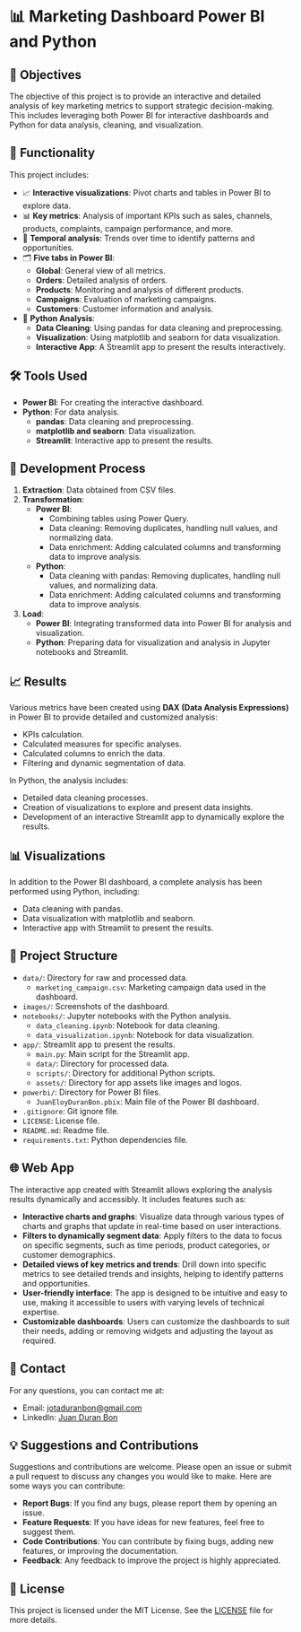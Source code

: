 # 📊 Marketing Dashboard Power BI and Python

## 📌 Objectives

The objective of this project is to provide an interactive and detailed analysis of key marketing metrics to support strategic decision-making. This includes leveraging both Power BI for interactive dashboards and Python for data analysis, cleaning, and visualization.

## 🚀 Functionality

This project includes:
- 📈 **Interactive visualizations**: Pivot charts and tables in Power BI to explore data.
- 📊 **Key metrics**: Analysis of important KPIs such as sales, channels, products, complaints, campaign performance, and more.
- 📅 **Temporal analysis**: Trends over time to identify patterns and opportunities.
- 🗂️ **Five tabs in Power BI**:
  - **Global**: General view of all metrics.
  - **Orders**: Detailed analysis of orders.
  - **Products**: Monitoring and analysis of different products.
  - **Campaigns**: Evaluation of marketing campaigns.
  - **Customers**: Customer information and analysis.
- 🐍 **Python Analysis**:
  - **Data Cleaning**: Using pandas for data cleaning and preprocessing.
  - **Visualization**: Using matplotlib and seaborn for data visualization.
  - **Interactive App**: A Streamlit app to present the results interactively.

## 🛠️ Tools Used

- **Power BI**: For creating the interactive dashboard.
- **Python**: For data analysis.
  - **pandas**: Data cleaning and preprocessing.
  - **matplotlib and seaborn**: Data visualization.
  - **Streamlit**: Interactive app to present the results.

## 🔄 Development Process

1. **Extraction**: Data obtained from CSV files.
2. **Transformation**:
   - **Power BI**:
     - Combining tables using Power Query.
     - Data cleaning: Removing duplicates, handling null values, and normalizing data.
     - Data enrichment: Adding calculated columns and transforming data to improve analysis.
   - **Python**:
     - Data cleaning with pandas: Removing duplicates, handling null values, and normalizing data.
     - Data enrichment: Adding calculated columns and transforming data to improve analysis.
3. **Load**:
   - **Power BI**: Integrating transformed data into Power BI for analysis and visualization.
   - **Python**: Preparing data for visualization and analysis in Jupyter notebooks and Streamlit.

## 📈 Results

Various metrics have been created using **DAX (Data Analysis Expressions)** in Power BI to provide detailed and customized analysis:
- KPIs calculation.
- Calculated measures for specific analyses.
- Calculated columns to enrich the data.
- Filtering and dynamic segmentation of data.

In Python, the analysis includes:
- Detailed data cleaning processes.
- Creation of visualizations to explore and present data insights.
- Development of an interactive Streamlit app to dynamically explore the results.

## 📊 Visualizations

In addition to the Power BI dashboard, a complete analysis has been performed using Python, including:
- Data cleaning with pandas.
- Data visualization with matplotlib and seaborn.
- Interactive app with Streamlit to present the results.

## 📂 Project Structure

- `data/`: Directory for raw and processed data.
  - `marketing_campaign.csv`: Marketing campaign data used in the dashboard.
- `images/`: Screenshots of the dashboard.
- `notebooks/`: Jupyter notebooks with the Python analysis.
  - `data_cleaning.ipynb`: Notebook for data cleaning.
  - `data_visualization.ipynb`: Notebook for data visualization.
- `app/`: Streamlit app to present the results.
  - `main.py`: Main script for the Streamlit app.
  - `data/`: Directory for processed data.
  - `scripts/`: Directory for additional Python scripts.
  - `assets/`: Directory for app assets like images and logos.
- `powerbi/`: Directory for Power BI files.
  - `JuanEloyDuranBon.pbix`: Main file of the Power BI dashboard.
- `.gitignore`: Git ignore file.
- `LICENSE`: License file.
- `README.md`: Readme file.
- `requirements.txt`: Python dependencies file.

## 🌐 Web App

The interactive app created with Streamlit allows exploring the analysis results dynamically and accessibly. It includes features such as:
- **Interactive charts and graphs**: Visualize data through various types of charts and graphs that update in real-time based on user interactions.
- **Filters to dynamically segment data**: Apply filters to the data to focus on specific segments, such as time periods, product categories, or customer demographics.
- **Detailed views of key metrics and trends**: Drill down into specific metrics to see detailed trends and insights, helping to identify patterns and opportunities.
- **User-friendly interface**: The app is designed to be intuitive and easy to use, making it accessible to users with varying levels of technical expertise.
- **Customizable dashboards**: Users can customize the dashboards to suit their needs, adding or removing widgets and adjusting the layout as required.

## 📧 Contact

For any questions, you can contact me at:
- Email: jotaduranbon@gmail.com
- LinkedIn: [Juan Duran Bon](https://www.linkedin.com/in/juan-duran-bon)

## 💡 Suggestions and Contributions

Suggestions and contributions are welcome. Please open an issue or submit a pull request to discuss any changes you would like to make. Here are some ways you can contribute:
- **Report Bugs**: If you find any bugs, please report them by opening an issue.
- **Feature Requests**: If you have ideas for new features, feel free to suggest them.
- **Code Contributions**: You can contribute by fixing bugs, adding new features, or improving the documentation.
- **Feedback**: Any feedback to improve the project is highly appreciated.

## 📜 License

This project is licensed under the MIT License. See the [LICENSE](./LICENSE) file for more details.
